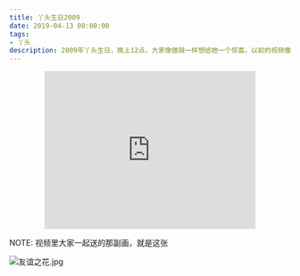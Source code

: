```yaml
---
title: 丫头生日2009
date: 2019-04-13 00:00:00
tags:
- 丫头
description: 2009年丫头生日，晚上12点，大家像做贼一样想给她一个惊喜。以前的视频像素有点渣，视频里的那些人看起来有点傻，傻的可爱，傻的让我们久久难以忘怀曾经那些傻逼时光。
---
```


<center><iframe width="378" height="283.5" src="https://v.qq.com/txp/iframe/player.html?vid=b0860ix54yz" frameborder="0" allowfullscreen></iframe></center>

NOTE: 视频里大家一起送的那副画，就是这张

![友谊之花.jpg](http://ppd8ewq3a.bkt.clouddn.com/友谊之花.jpg)
